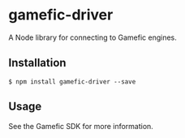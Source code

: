 # gamefic-driver

A Node library for connecting to Gamefic engines.

## Installation

```
$ npm install gamefic-driver --save
```

## Usage

See the Gamefic SDK for more information.
